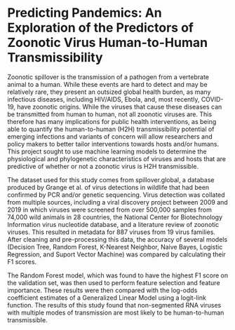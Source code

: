 # Predicting Pandemics: An Exploration of the Predictors of Zoonotic Virus Human-to-Human Transmissibility 
Zoonotic spillover is the transmission of a pathogen from a vertebrate animal to a human. While these events are hard to detect and may be relatively rare, they present an outsized global health burden, as many infectious diseases, including HIV/AIDS, Ebola, and, most recently, COVID-19, have zoonotic origins. While the viruses that cause these diseases can be transmitted from human to human, not all zoonotic viruses are. This therefore has many implications for public health interventions, as being able to quantify the human-to-human (H2H) transmissibility potential of emerging infections and variants of concern will allow researchers and policy makers to better tailor interventions towards hosts and/or humans. This project sought to use machine learning models to determine the physiological and phylogenetic characteristics of viruses and hosts that are predictive of whether or not a zoonotic virus is H2H transmissible. 

The dataset used for this study comes from spillover.global, a database produced by Grange et al. of virus detections in wildlife that had been confirmed by PCR and/or genetic sequencing. Virus detection was collated from multiple sources, including a viral discovery project between 2009 and 2019 in which viruses were screened from over 500,000 samples from 74,000 wild animals in 28 countries, the National Center for Biotechnology Information virus nucleotide database, and a literature review of zoonotic viruses. This resulted in metadata for 887 viruses from 19 virus families. After cleaning and pre-processing this data, the accuracy of several models (Decision Tree, Random Forest, K-Nearest Neighbor, Naive Bayes, Logistic Regression, and Suport Vector Machine) was compared by calculating their F1 scores. 

The Random Forest model, which was found to have the highest F1 score on the validation set, was then used to perform feature selection and feature importance. These results were then compared with the log-odds coefficient estimates of a Generalized Linear Model using a logit-link function. The results of this study found that non-segmented RNA viruses with multiple modes of transmission are most likely to be human-to-human transmissible. 
